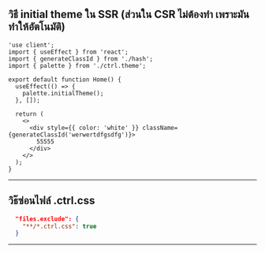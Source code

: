 ## วิธี initial theme ใน SSR (ส่วนใน CSR ไม่ต้องทำ เพราะมันทำให้อัตโนมัติ)

```tsx
'use client';
import { useEffect } from 'react';
import { generateClassId } from './hash';
import { palette } from './ctrl.theme';

export default function Home() {
  useEffect(() => {
    palette.initialTheme();
  }, []);

  return (
    <>
      <div style={{ color: 'white' }} className={generateClassId('werwertdfgsdfg')}>
        55555
      </div>
    </>
  );
}
```

---

## วิธ๊ซ่อนไฟล์ .ctrl.css

```json
  "files.exclude": {
    "**/*.ctrl.css": true
  }
```

---
